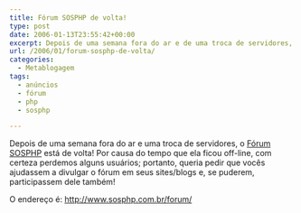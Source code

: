 ```yaml
---
title: Fórum SOSPHP de volta!
type: post
date: 2006-01-13T23:55:42+00:00
excerpt: Depois de uma semana fora do ar e de uma troca de servidores, o fórum SOSPHP está de volta!
url: /2006/01/forum-sosphp-de-volta/
categories:
  - Metablogagem
tags:
  - anúncios
  - fórum
  - php
  - sosphp

---
```

Depois de uma semana fora do ar e uma troca de servidores, o [Fórum SOSPHP][1] está de volta! Por causa do tempo que ela ficou off-line, com certeza perdemos alguns usuários; portanto, queria pedir que vocês ajudassem a divulgar o fórum em seus sites/blogs e, se puderem, participassem dele também!

O endereço é: <http://www.sosphp.com.br/forum/>

 [1]: http://www.sosphp.com.br/forum/

